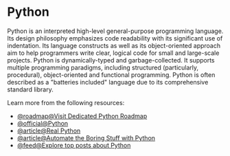 # Python

Python is an interpreted high-level general-purpose programming language. Its design philosophy emphasizes code readability with its significant use of indentation. Its language constructs as well as its object-oriented approach aim to help programmers write clear, logical code for small and large-scale projects. Python is dynamically-typed and garbage-collected. It supports multiple programming paradigms, including structured (particularly, procedural), object-oriented and functional programming. Python is often described as a "batteries included" language due to its comprehensive standard library.

Learn more from the following resources:

- [@roadmap@Visit Dedicated Python Roadmap](https://roadmap.sh/python)
- [@official@Python](https://www.python.org/)
- [@article@Real Python](https://realpython.com/)
- [@article@Automate the Boring Stuff with Python](https://automatetheboringstuff.com/)
- [@feed@Explore top posts about Python](https://app.daily.dev/tags/python?ref=roadmapsh)
